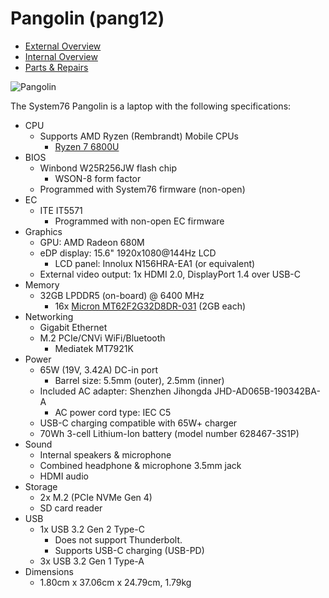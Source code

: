 # Pangolin (pang12)

- [External Overview](./external-overview.md)
- [Internal Overview](./internal-overview.md)
- [Parts & Repairs](./repairs.md)

![Pangolin](./img/pang12.webp)

The System76 Pangolin is a laptop with the following specifications:

- CPU
    - Supports AMD Ryzen (Rembrandt) Mobile CPUs
        - [Ryzen 7 6800U](https://www.amd.com/en/products/apu/amd-ryzen-7-6800u)
- BIOS
    - Winbond W25R256JW flash chip
        - WSON-8 form factor
    - Programmed with System76 firmware (non-open)
- EC
    - ITE IT5571
        - Programmed with non-open EC firmware
- Graphics
    - GPU: AMD Radeon 680M
    - eDP display: 15.6" 1920x1080@144Hz LCD
        - LCD panel: Innolux N156HRA-EA1 (or equivalent)
    - External video output: 1x HDMI 2.0, DisplayPort 1.4 over USB-C
- Memory
    - 32GB LPDDR5 (on-board) @ 6400 MHz
        - 16x [Micron MT62F2G32D8DR-031](https://www.micron.com/products/dram/lpdram/part-catalog/mt62f2g32d8dr-031-wt) (2GB each)
- Networking
    - Gigabit Ethernet
    - M.2 PCIe/CNVi WiFi/Bluetooth
        - Mediatek MT7921K
- Power
    - 65W (19V, 3.42A) DC-in port
        - Barrel size: 5.5mm (outer), 2.5mm (inner)
    - Included AC adapter: Shenzhen Jihongda JHD-AD065B-190342BA-A
        - AC power cord type: IEC C5
    - USB-C charging compatible with 65W+ charger
    - 70Wh 3-cell Lithium-Ion battery (model number 628467-3S1P)
- Sound
    - Internal speakers & microphone
    - Combined headphone & microphone 3.5mm jack
    - HDMI audio
- Storage
    - 2x M.2 (PCIe NVMe Gen 4)
    - SD card reader
- USB
    - 1x USB 3.2 Gen 2 Type-C
        - Does not support Thunderbolt.
        - Supports USB-C charging (USB-PD)
    - 3x USB 3.2 Gen 1 Type-A
- Dimensions
    - 1.80cm x 37.06cm x 24.79cm, 1.79kg
